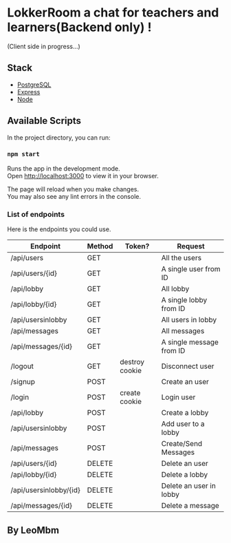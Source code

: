 # LokkerRoom a chat for teachers and learners(Backend only) !

(Client side in progress...)

## Stack

- [PostgreSQL](https://www.postgresql.org/docs/)
- [Express](https://expressjs.com/)
- [Node](https://nodejs.org/en/docs/)

## Available Scripts

In the project directory, you can run:

### `npm start`

Runs the app in the development mode.\
Open [http://localhost:3000](http://localhost:3000) to view it in your browser.

The page will reload when you make changes.\
You may also see any lint errors in the console.

### List of endpoints

Here is the endpoints you could use.

| Endpoint               | Method | Token?         | Request                  |
| ---------------------- | ------ | -------------- | ------------------------ |
| /api/users             | GET    |                | All the users            |
| /api/users/{id}        | GET    |                | A single user from ID    |
| /api/lobby             | GET    |                | All lobby                |
| /api/lobby/{id}        | GET    |                | A single lobby from ID   |
| /api/usersinlobby      | GET    |                | All users in lobby       |
| /api/messages          | GET    |                | All messages             |
| /api/messages/{id}     | GET    |                | A single message from ID |
| /logout                | GET    | destroy cookie | Disconnect user          |
| /signup                | POST   |                | Create an user           |
| /login                 | POST   | create cookie  | Login user               |
| /api/lobby             | POST   |                | Create a lobby           |
| /api/usersinlobby      | POST   |                | Add user to a lobby      |
| /api/messages          | POST   |                | Create/Send Messages     |
| /api/users/{id}        | DELETE |                | Delete an user           |
| /api/lobby/{id}        | DELETE |                | Delete a lobby           |
| /api/usersinlobby/{id} | DELETE |                | Delete an user in lobby  |
| /api/messages/{id}     | DELETE |                | Delete a message         |

## By LeoMbm
